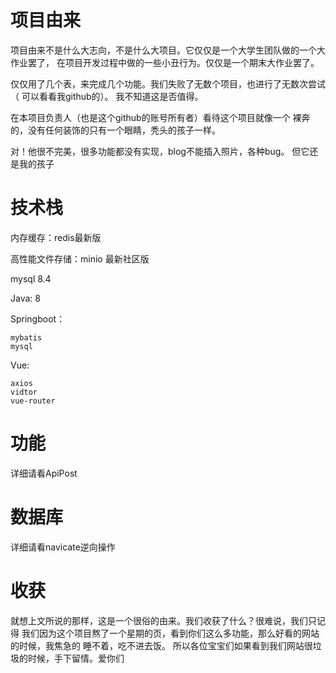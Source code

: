 # 项目由来
项目由来不是什么大志向，不是什么大项目。它仅仅是一个大学生团队做的一个大作业罢了，
在项目开发过程中做的一些小丑行为。仅仅是一个期末大作业罢了。

仅仅用了几个表，来完成几个功能。我们失败了无数个项目，也进行了无数次尝试（
可以看看我github的）。
我不知道这是否值得。

在本项目负责人（也是这个github的账号所有者）看待这个项目就像一个
裸奔的，没有任何装饰的只有一个眼睛，秃头的孩子一样。

对！他很不完美，很多功能都没有实现，blog不能插入照片，各种bug。
但它还是我的孩子

# 技术栈

内存缓存：redis最新版

高性能文件存储：minio 最新社区版

mysql 8.4

Java: 8

 
Springboot：

    mybatis
    mysql
    
    
Vue:

    axios
    vidtor
    vue-router

# 功能
详细请看ApiPost

# 数据库
详细请看navicate逆向操作

# 收获
就想上文所说的那样，这是一个很俗的由来。我们收获了什么？很难说，我们只记得
我们因为这个项目熬了一个星期的页，看到你们这么多功能，那么好看的网站的时候，我焦急的
睡不着，吃不进去饭。 所以各位宝宝们如果看到我们网站很垃圾的时候，手下留情。爱你们


